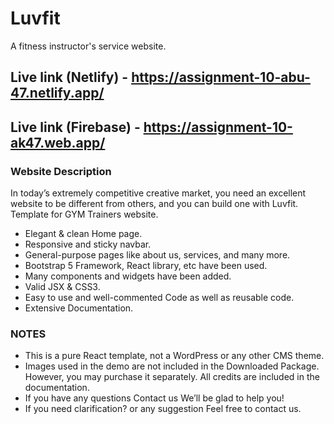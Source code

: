 # Luvfit

A fitness instructor's service website.

## Live link (Netlify) - https://assignment-10-abu-47.netlify.app/

## Live link (Firebase) - https://assignment-10-ak47.web.app/

### Website Description
In today’s extremely competitive creative market, you need an excellent website to be different from others, and you can build one with Luvfit. Template for GYM Trainers website. 

* Elegant & clean Home page.
* Responsive and sticky navbar.
* General-purpose pages like about us, services, and many more.
* Bootstrap 5 Framework, React library, etc have been used.
* Many components and widgets have been added.
* Valid JSX & CSS3.
* Easy to use and well-commented Code as well as reusable code.
* Extensive Documentation.



### NOTES

* This is a pure React template, not a WordPress or any other CMS theme.
* Images used in the demo are not included in the Downloaded Package. However, you may purchase it separately. All credits are included in the documentation.
* If you have any questions Contact us We’ll be glad to help you!
* If you need clarification? or any suggestion Feel free to contact us.
